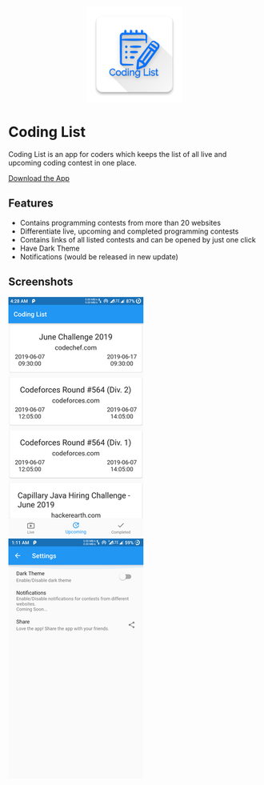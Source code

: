 <div style="text-align:center">

![App Icon](assets/launcher/icon.png)

</div>

# Coding List

Coding List is an app for coders which keeps the list of all live and upcoming coding contest in one place.

[Download the App](https://play.google.com/store/apps/details?id=io.github.vikasgola.coding_list)

## Features
- Contains programming contests from more than 20 websites 
- Differentiate live, upcoming and completed programming contests
- Contains links of all listed contests and can be opened by just one click
- Have Dark Theme
- Notifications (would be released in new update)

## Screenshots
![Screenshot](screenshots/upcoming_small.png) ![Screenshot](screenshots/settings_small.png)

